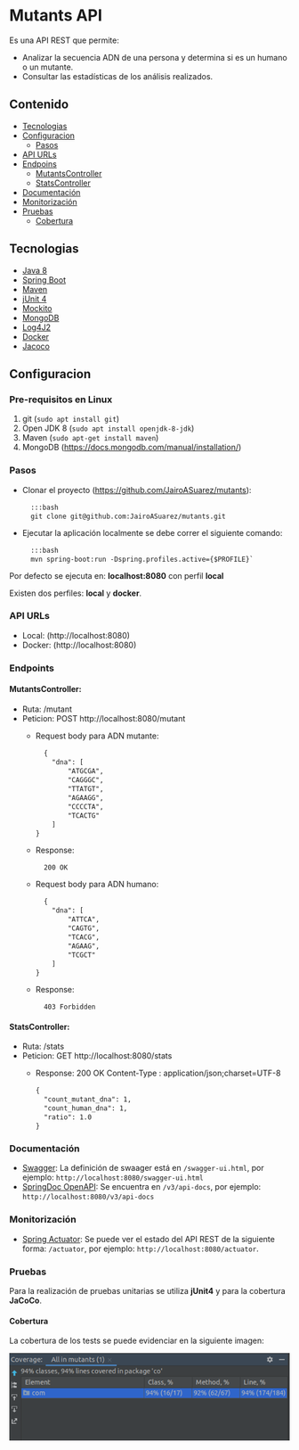 
# Mutants API

Es una API REST que permite: 
- Analizar la secuencia ADN de una persona y determina si es un humano o un mutante. 
- Consultar las estadísticas de los análisis realizados.

## Contenido

- [Tecnologias](#tecnologias)
- [Configuracion](#configuracion)
  - [Pasos](#pasos)
- [API URLs](#api-urls)
- [Endpoins](#endpoints)
  - [MutantsController](#mutantscontroller)
  - [StatsController](#statscontroller)
- [Documentación](#documentacin)
- [Monitorización](#monitorizacin)
- [Pruebas](#pruebas)
  - [Cobertura](#cobertura)

## Tecnologias
- [Java 8](https://docs.oracle.com/javase/8/docs/)
- [Spring Boot](https://spring.io/projects/spring-boot/)
- [Maven](https://maven.apache.org/)
- [jUnit 4](https://junit.org/junit4/)
- [Mockito](https://site.mockito.org/)
- [MongoDB](https://www.mongodb.com/)
- [Log4J2](http://www.slf4j.org/)
- [Docker](https://www.docker.com/)
- [Jacoco](https://www.jacoco.org/jacoco/trunk/doc/)

## Configuracion
### Pre-requisitos en Linux
1. git (`sudo apt install git`)
2. Open JDK 8 (`sudo apt install openjdk-8-jdk`)
3. Maven (`sudo apt-get install maven`)
4. MongoDB (https://docs.mongodb.com/manual/installation/)

### Pasos
- Clonar el proyecto (https://github.com/JairoASuarez/mutants):

        :::bash
        git clone git@github.com:JairoASuarez/mutants.git

- Ejecutar la aplicación localmente se debe correr el siguiente comando:

        :::bash
        mvn spring-boot:run -Dspring.profiles.active={$PROFILE}`

Por defecto se ejecuta en: **localhost:8080** con perfil **local**

Existen dos perfiles: **local** y **docker**.

### API URLs
- Local: (http://localhost:8080)
- Docker: (http://localhost:8080) 

### Endpoints

#### MutantsController: 
- Ruta: /mutant
- Peticion: POST http://localhost:8080/mutant
  - Request body para ADN mutante:

    ```
      {
        "dna": [
            "ATGCGA",
            "CAGGGC",
            "TTATGT",
            "AGAAGG",
            "CCCCTA",
            "TCACTG"
        ]
    }
    ```
  - Response:
      
    ```
      200 OK
    ```
  - Request body para ADN humano:

    ```
      {
        "dna": [
            "ATTCA",
            "CAGTG",
            "TCACG",
            "AGAAG",
            "TCGCT"
        ]
    }
    ```
  - Response:

    ```
      403 Forbidden
    ```

#### StatsController:
- Ruta: /stats
- Peticion: GET http://localhost:8080/stats
  - Response: 200 OK Content-Type : application/json;charset=UTF-8

    ```
    {
      "count_mutant_dna": 1,
      "count_human_dna": 1,
      "ratio": 1.0
    }
    ```
  

### Documentación
- [Swagger](https://swagger.io/): La definición de swaager está en `/swagger-ui.html`, por ejemplo: `http://localhost:8080/swagger-ui.html`
- [SpringDoc OpenAPI](https://springdoc.org/): Se encuentra en `/v3/api-docs`, por ejemplo: `http://localhost:8080/v3/api-docs`

### Monitorización
- [Spring Actuator](https://docs.spring.io/spring-boot/docs/current/reference/html/actuator.html): Se puede ver el estado del API REST  de la siguiente forma: `/actuator`, 
por ejemplo: `http://localhost:8080/actuator`. 

### Pruebas

Para la realización de pruebas unitarias se utiliza **jUnit4** y para la cobertura **JaCoCo**.

#### Cobertura

La cobertura de los tests se puede evidenciar en la siguiente imagen:

![Cobertura](src/main/resources/cobertura.png)





